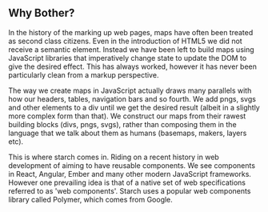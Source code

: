 ## Why Bother?
In the history of the marking up web pages, maps have often been treated as second class citizens. Even in the introduction of HTML5 we did not receive a semantic <map> element. Instead we have been left to build maps using JavaScript libraries that imperatively change state to update the DOM to give the desired effect. This has always worked, however it has never been particularly clean from a markup perspective.

The way we create maps in JavaScript actually draws many parallels with how our headers, tables, navigation bars and so fourth. We add pngs, svgs and other elements to a div until we get the desired result (albeit in a slightly more complex form than that). We construct our maps from their rawest building blocks (divs, pngs, svgs), rather than composing them in the language that we talk about them as humans (basemaps, makers, layers etc).

This is where starch comes in. Riding on a recent history in web development of aiming to have reusable components. We see components in React, Angular, Ember and many other modern JavaScript frameworks. However one prevailing idea is that of a native set of web specifications referred to as 'web components'. Starch uses a popular web components library called Polymer, which comes from Google.
